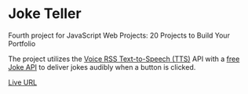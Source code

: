 # Joke Teller
Fourth project for JavaScript Web Projects: 20 Projects to Build Your Portfolio

The project utilizes the [Voice RSS Text-to-Speech (TTS)](http://www.voicerss.org) API with a [free Joke API](https://sv443.net/jokeapi/v2/) to deliver jokes audibly when a button is clicked.

[Live URL](https://laurana88.github.io/joke-teller/)